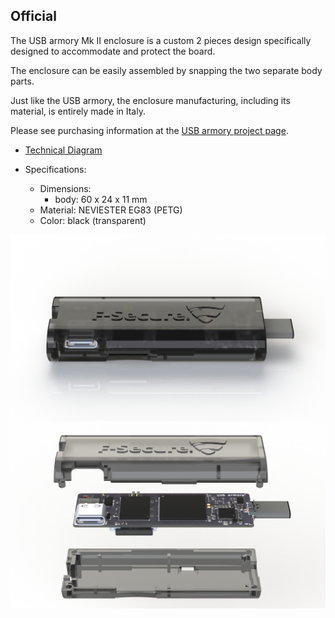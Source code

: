 ## Official

The USB armory Mk II enclosure is a custom 2 pieces design specifically
designed to accommodate and protect the board.

The enclosure can be easily assembled by snapping the two separate body parts.

Just like the USB armory, the enclosure manufacturing, including its material,
is entirely made in Italy.

Please see purchasing information at the [USB armory project page](https://www.f-secure.com/en/consulting/foundry/usb-armory).

* [Technical Diagram](https://github.com/f-secure-foundry/usbarmory/blob/master/hardware/mark-two/enclosure_diagram-20191007.pdf)

* Specifications:
  * Dimensions:
    * body: 60 x 24 x 11 mm
  * Material: NEVIESTER EG83 (PETG)
  * Color: black (transparent)

![Enclosure Rendering](images/armory-mark-two-enclosure.jpg)
![Exploded Enclosure Renderings](images/armory-mark-two-enclosure-exploded.jpg)
